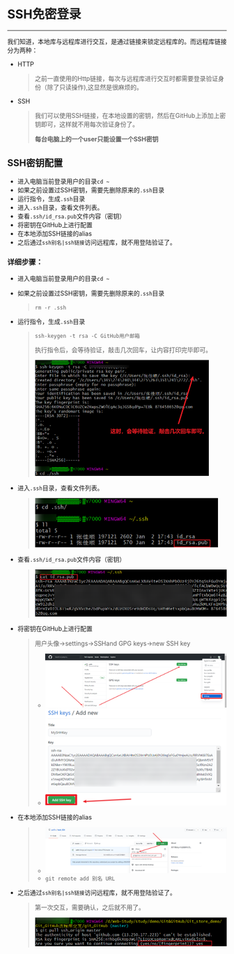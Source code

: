 # SSH免密登录

---

​	我们知道，本地库与远程库进行交互，是通过链接来锁定远程库的。而远程库链接分为两种：

* HTTP

  >​	之前一直使用的Http链接，每次与远程库进行交互时都需要登录验证身份（除了只读操作),这显然是很麻烦的。

* SSH

  >​	我们可以使用SSH链接，在本地设置的密钥，然后在GitHub上添加上密钥即可，这样就不用每次验证身份了。
  >
  >**每台电脑上的一个user只能设置一个SSH密钥**



## SSH密钥配置

* 进入电脑当前登录用户的目录`cd ~`
* 如果之前设置过SSH密钥，需要先删除原来的`.ssh`目录
* 运行指令，生成`.ssh`目录
* 进入`.ssh`目录，查看文件列表。
* 查看`.ssh/id_rsa.pub`文件内容（密钥）
* 将密钥在GitHub上进行配置
* 在本地添加SSH链接的alias
* 之后通过`ssh别名|ssh链接`访问远程库，就不用登陆验证了。



### 详细步骤：

* 进入电脑当前登录用户的目录`cd ~`

* 如果之前设置过SSH密钥，需要先删除原来的`.ssh`目录

  >`rm -r .ssh`

* 运行指令，生成`.ssh`目录

  >`ssh-keygen -t rsa -C GitHub用户邮箱`
  >
  >执行指令后，会等待验证，敲击几次回车，让内容打印完毕即可。
  >
  ><img src="SSH免密登录.assets/image-20210102180425930.png" alt="image-20210102180425930" style="zoom:60%;" />

* 进入`.ssh`目录，查看文件列表。

  ><img src="SSH免密登录.assets/image-20210102180150745.png" alt="image-20210102180150745" style="zoom:80%;" />

* 查看`.ssh/id_rsa.pub`文件内容（密钥）

  ><img src="SSH免密登录.assets/image-20210102180549466.png" alt="image-20210102180549466" style="zoom:80%;" />

* 将密钥在GitHub上进行配置

  >用户头像->settings->SSHand GPG keys->new SSH key
  >
  >* <img src="SSH免密登录.assets/image-20210102180800763.png" alt="image-20210102180800763" style="zoom:50%;" />
  >* <img src="SSH免密登录.assets/image-20210102180947611.png" alt="image-20210102180947611" style="zoom:50%;" />

* 在本地添加SSH链接的alias

  >* <img src="SSH免密登录.assets/image-20210102181232952.png" alt="image-20210102181232952" style="zoom:50%;" />
  >* `git remote add 别名 URL`

* 之后通过`ssh别名|ssh链接`访问远程库，就不用登陆验证了。

  >第一次交互，需要确认，之后就不用了。
  >
  ><img src="SSH免密登录.assets/image-20210102183347901.png" alt="image-20210102183347901" style="zoom:80%;" />



​	

